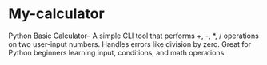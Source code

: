 # My-calculator
Python Basic Calculator– A simple CLI tool that performs +, -, *, / operations on two user-input numbers. Handles errors like division by zero. Great for Python beginners learning input, conditions, and math operations. 
